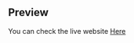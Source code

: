 ## Preview

You can check the live website [Here]( https://hajahmedm.github.io/Portfolio-Website/)

